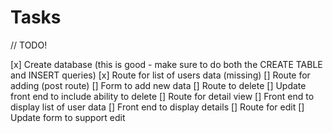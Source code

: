 # Tasks

// TODO!

[x] Create database (this is good - make sure to do both the CREATE TABLE and INSERT queries)
[x] Route for list of users data (missing)
[] Route for adding (post route)
[] Form to add new data
[] Route to delete
[] Update front end to include ability to delete
[] Route for detail view
[] Front end to display list of user data
[] Front end to display details
[] Route for edit
[] Update form to support edit